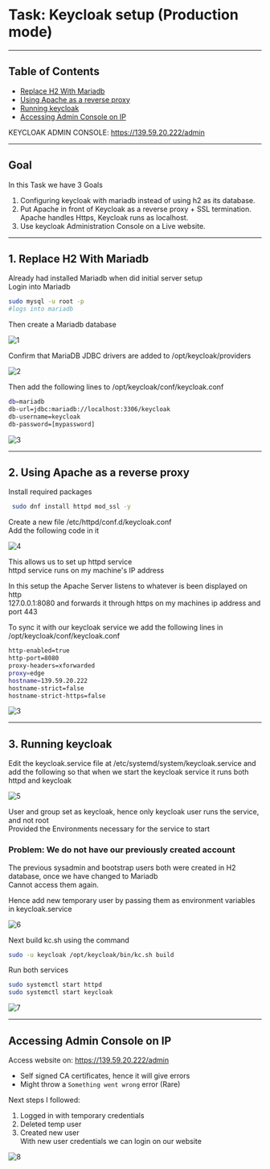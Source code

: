 # Task: Keycloak setup (Production mode)
---
## Table of Contents
- [Replace H2 With Mariadb](#1-replace-h2-with-mariadb)
- [Using Apache as a reverse proxy](#2-using-apache-as-a-reverse-proxy)
- [Running keycloak](#3-running-keycloak)
- [Accessing Admin Console on IP](#accessing-admin-console-on-ip)

KEYCLOAK ADMIN CONSOLE: https://139.59.20.222/admin

---

## Goal
In this Task we have 3 Goals  
1. Configuring keycloak with mariadb instead of using h2 as its database.  
2. Put Apache in front of Keycloak as a reverse proxy + SSL termination.  
   Apache handles Https, Keycloak runs as localhost. 
3. Use keycloak Administration Console on a Live website.

---

## 1. Replace H2 With Mariadb

Already had installed Mariadb when did initial server setup  
Login into Mariadb
```bash
sudo mysql -u root -p
#logs into mariadb
```
Then create a Mariadb database

![1](./images/2.5/1.png)

Confirm that MariaDB JDBC drivers are added to /opt/keycloak/providers

![2](./images/2.5/2.png)

Then add the following lines to /opt/keycloak/conf/keycloak.conf 
```bash
db=mariadb 
db-url=jdbc:mariadb://localhost:3306/keycloak 
db-username=keycloak
db-password=[mypassword]
```
![3](./images/2.5/3.png)

---

## 2. Using Apache as a reverse proxy

Install required packages 
```bash
 sudo dnf install httpd mod_ssl -y 
```

Create a new file /etc/httpd/conf.d/keycloak.conf  
Add the following code in it 

![4](./images/2.5/4.png) 

This allows us to set up httpd service  
httpd service runs on my machine's IP address  
  
In this setup the Apache Server listens to whatever is been displayed on http  
127.0.0.1:8080 and forwards it through https on my machines ip address and port 443  

To sync it with our keycloak service we add the following lines in /opt/keycloak/conf/keycloak.conf
```bash
http-enabled=true
http-port=8080
proxy-headers=xforwarded
proxy=edge
hostname=139.59.20.222
hostname-strict=false
hostname-strict-https=false
```

![3](./images/2.5/3.png) 

---

## 3. Running keycloak

Edit the keycloak.service file at /etc/systemd/system/keycloak.service
and add the following so that when we start the keycloak service it runs both httpd and keycloak

![5](./images/2.5/5.png) 

User and group set as keycloak, hence only keycloak user runs the service, and not root  
Provided the Environments necessary for the service to start

### Problem: We do not have our previously created account 
The previous sysadmin and bootstrap users both were created in H2 database, once we have changed to Mariadb  
Cannot access them again.

Hence add new temporary user by passing them as environment variables in keycloak.service

![6](./images/2.5/6.png)

Next build kc.sh using the command
```bash
sudo -u keycloak /opt/keycloak/bin/kc.sh build
```

Run both services
```bash
sudo systemctl start httpd
sudo systemctl start keycloak
```

![7](./images/2.5/7.png)

---

## Accessing Admin Console on IP

Access website on: https://139.59.20.222/admin  
- Self signed CA certificates, hence it will give errors
- Might throw a `Something went wrong` error (Rare)

Next steps I followed:  
1. Logged in with temporary credentials
2. Deleted temp user
3. Created new user  
With new user credentials we can login on our website
  

![8](./images/2.5/8.png)


